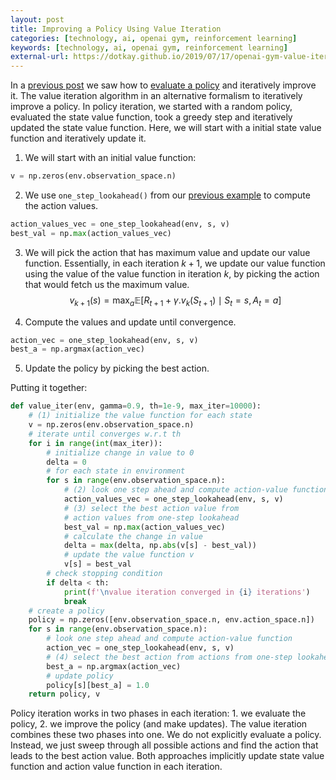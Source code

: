 ```yaml
---
layout: post
title: Improving a Policy Using Value Iteration
categories: [technology, ai, openai gym, reinforcement learning]
keywords: [technology, ai, openai gym, reinforcement learning]
external-url: https://dotkay.github.io/2019/07/17/openai-gym-value-iter
---
```


In a [previous post](https://dotkay.github.io/2019/06/17/openai-gym-policy-iter) we saw how to [evaluate a policy](https://dotkay.github.io/2019/06/04/openai-gym-policy-eval) and iteratively improve it. The value iteration algorithm in an alternative formalism to iteratively improve a policy. In policy iteration, we started with a random policy, evaluated the state value function, took a greedy step and iteratively updated the state value function. Here, we will start with a initial state value function and iteratively update it. 

1. We will start with an initial value function:

  ```python
  v = np.zeros(env.observation_space.n)
  ```

2. We use `one_step_lookahead()` from our [previous example](https://dotkay.github.io/2019/06/17/openai-gym-policy-iter) to compute the action values. 

  ```python
  action_values_vec = one_step_lookahead(env, s, v)
  best_val = np.max(action_values_vec)
  ```

3. We will pick the action that has maximum value and update our value function. Essentially, in each iteration $k+1$, we update our value function using the value of the value function in iteration $k$, by picking the action that would fetch us the maximum value.
  $$
  v_{k+1}(s) = \max_{a} \mathbb{E}[R_{t+1} + \gamma . v_k(S_{t+1}) \mid S_t = s, A_t = a]
  $$

4. Compute the values and update until convergence.

  ```python
  action_vec = one_step_lookahead(env, s, v)
  best_a = np.argmax(action_vec)
  ```

5. Update the policy by picking the best action.

Putting it together:

```python
def value_iter(env, gamma=0.9, th=1e-9, max_iter=10000):
    # (1) initialize the value function for each state
    v = np.zeros(env.observation_space.n)
    # iterate until converges w.r.t th
    for i in range(int(max_iter)):
        # initialize change in value to 0
        delta = 0
        # for each state in environment 
        for s in range(env.observation_space.n):
            # (2) look one step ahead and compute action-value function
            action_values_vec = one_step_lookahead(env, s, v)
            # (3) select the best action value from 
            # action values from one-step lookahead
            best_val = np.max(action_values_vec)
            # calculate the change in value
            delta = max(delta, np.abs(v[s] - best_val))
            # update the value function v
            v[s] = best_val
        # check stopping condition
        if delta < th:
            print(f'\nvalue iteration converged in {i} iterations')
            break
    # create a policy 
    policy = np.zeros([env.observation_space.n, env.action_space.n])
    for s in range(env.observation_space.n):
        # look one step ahead and compute action-value function
        action_vec = one_step_lookahead(env, s, v)
        # (4) select the best action from actions from one-step lookahead
        best_a = np.argmax(action_vec)
        # update policy
        policy[s][best_a] = 1.0
    return policy, v
```


Policy iteration works in two phases in each iteration: 1. we evaluate the policy, 2. we improve the policy (and make updates). The value iteration combines these two phases into one. We do not explicitly evaluate a policy. Instead, we just sweep through all possible actions and find the action that leads to the best action value. Both approaches implicitly update state value function and action value function in each iteration.